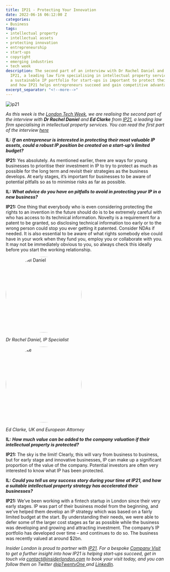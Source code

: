 ```yaml
---
title: IP21 - Protecting Your Innovation
date: 2022-06-16 06:12:00 Z
categories:
- Business
tags:
- intellectual property
- intellectual assets
- protecting innovation
- entrepreneurship
- start-ups
- copyright
- emerging industries
- tech week
description: The second part of an interview with Dr Rachel Daniel and Ed Clarke from
  IP21, a leading law firm specialising in intellectual property services. Building
  a sustainable IP portfolio for start-ups is important to protect their innovation,
  and how IP21 helps entrepreneurs succeed and gain competitive advantage
excerpt_separator: "<!--more-->"
---
```


![ip21](/uploads/ip21.jpg)

*As this week is the [London Tech Week](https://londontechweek.com/), we are realising the second part of the interview with **Dr Rachel Daniel** and **Ed Clarke** from [IP21](https://ip21.com), a leading law firm specialising in intellectual property services. You can read the first part of the interview [here](https://www.insiderlondon.com/blog/introducing-ip21-protecting-your-innovation/)*

**IL:** ***If an entrepreneur is interested in protecting their most valuable IP assets, could a robust IP position be created on a start-up’s limited budget?***

**IP21:** Yes absolutely. As mentioned earlier, there are ways for young businesses to prioritise their investment in IP to try to protect as much as possible for the long term and revisit their strategies as the business develops. At early stages, it’s important for businesses to be aware of potential pitfalls so as to minimise risks as far as possible.

<!--more-->

**IL:** ***What advice do you have on pitfalls to avoid in protecting your IP in a new business?***

**IP21:** One thing that everybody who is even considering protecting the rights to an invention in the future should do is to be extremely careful with who has access to its technical information. Novelty is a requirement for a patent to be granted, so disclosing technical information too early or to the wrong person could stop you ever getting it patented. Consider NDAs if needed. It is also essential to be aware of what rights somebody else could have in your work when they fund you, employ you or collaborate with you. It may not be immediately obvious to you, so always check this ideally before you start the working relationship.

<div class="u-flex u-flex-wrap u-flex-justify-content-space-between u-padding-large" >
<div class="u-flex u-flex-align-center u-flex-direction-column u-padding-small">
<img src="/uploads/Dr%20Rachel%20Daniel_resized.jpg" alt="Dr Rachel Daniel"  width="240" height="240px" style="border-radius:50%" class="dropdown-menu-inner"><p class="small u-margin-top-small"><em>Dr Rachel Daniel, IP Specialist</em></p></div>
<div class="u-flex u-flex-align-center u-flex-direction-column u-padding-small"><img src="/uploads/Ed%20Clarke_edited.jpg" alt="Ed Clarke"  width="240" height="240px" style="border-radius:50%" class="dropdown-menu-inner"><p class="small u-margin-top-small"><em>Ed Clarke, UK and European Attorney</em></p></div></div>

**IL:** ***How much value can be added to the company valuation if their intellectual property is protected?***

**IP21:** The sky is the limit! Clearly, this will vary from business to business, but for early stage and innovative businesses, IP can make up a significant proportion of the value of the company. Potential investors are often very interested to know what IP has been protected.

**IL:** ***Could you tell us any success story during your time at IP21, and how a suitable intellectual property strategy has accelerated their businesses?***

**IP21:** We’ve been working with a fintech startup in London since their very early stages. IP was part of their business model from the beginning, and we’ve helped them develop an IP strategy which was based on a fairly limited budget at the start. By understanding their needs, we were able to defer some of the larger cost stages as far as possible while the business was developing and growing and attracting investment. The company’s IP portfolio has developed over time – and continues to do so. The business was recently valued at around $2bn.

*Insider London is proud to partner with [IP21](https://ip21.com). For a bespoke [Company Visit](https://www.insiderlondon.com/london/company-visits/) to get a further insight into how IP21 is helping start-ups succeed, get in touch via <a href="mailto:contact@insiderlondon.com">contact@insiderlondon.com</a> to book your visit today, and you can follow them on Twitter [@ipTwentyOne
](https://twitter.com/iptwentyone?lang=en) and [LinkedIn](https://www.linkedin.com/company/ip21-ltd/).*